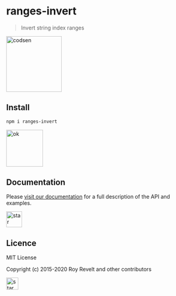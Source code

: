 # ranges-invert

> Invert string index ranges

<img src="https://codsen.com/images/png-codsen-1.png" width="148" alt="codsen" align="center">

## Install

```bash
npm i ranges-invert
```

<img src="https://codsen.com/images/png-codsen-ok.png" width="98" alt="ok" align="center">

## Documentation

Please [visit our documentation](https://codsen.com/os/ranges-invert/) for a full description of the API and examples.

<img src="https://codsen.com/images/png-codsen-star.png" width="42" alt="star" align="center">

## Licence

MIT License

Copyright (c) 2015-2020 Roy Revelt and other contributors

<img src="https://codsen.com/images/png-codsen-star-small.png" width="32" alt="star" align="center">
